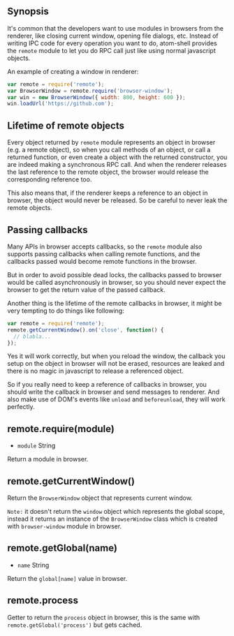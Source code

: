 ## Synopsis

It's common that the developers want to use modules in browsers from the
renderer, like closing current window, opening file dialogs, etc. Instead of
writing IPC code for every operation you want to do, atom-shell provides the
`remote` module to let you do RPC call just like using normal javascript
objects.

An example of creating a window in renderer:

```javascript
var remote = require('remote');
var BrowserWindow = remote.require('browser-window');
var win = new BrowserWindow({ width: 800, height: 600 });
win.loadUrl('https://github.com');
```

## Lifetime of remote objects

Every object returned by `remote` module represents an object in browser (e.g.
a remote object), so when you call methods of an object, or call a returned
function, or even create a object with the returned constructor, you are
indeed making a synchronous RPC call. And when the renderer releases the last
reference to the remote object, the browser would release the corresponding
reference too.

This also means that, if the renderer keeps a reference to an object in
browser, the object would never be released. So be careful to never leak the
remote objects.

## Passing callbacks

Many APIs in browser accepts callbacks, so the `remote` module also supports
passing callbacks when calling remote functions, and the callbacks passed
would become remote functions in the browser.

But in order to avoid possible dead locks, the callbacks passed to browser
would be called asynchronously in browser, so you should never expect the
browser to get the return value of the passed callback.

Another thing is the lifetime of the remote callbacks in browser, it might be
very tempting to do things like following:

```javascript
var remote = require('remote');
remote.getCurrentWindow().on('close', function() {
  // blabla...
});
```

Yes it will work correctly, but when you reload the window, the callback you
setup on the object in browser will not be erased, resources are leaked and
there is no magic in javascript to release a referenced object.

So if you really need to keep a reference of callbacks in browser, you should
write the callback in browser and send messages to renderer. And also make use
of DOM's events like `unload` and `beforeunload`, they will work perfectly.

## remote.require(module)

* `module` String

Return a module in browser.

## remote.getCurrentWindow()

Return the `BrowserWindow` object that represents current window.

`Note:` it doesn't return the `window` object which represents the global
scope, instead it returns an instance of the `BrowserWindow` class which is
created with `browser-window` module in browser.

## remote.getGlobal(name)

* `name` String

Return the `global[name]` value in browser.

## remote.process

Getter to return the `process` object in browser, this is the same with
`remote.getGlobal('process')` but gets cached.
